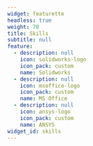 ```yaml
---
widget: featurette
headless: true
weight: 70
title: Skills
subtitle: null
feature:
  - description: null
    icon: solidworks-logo
    icon_pack: custom
    name: Solidworks
  - description: null
    icon: msoffice-logo
    icon_pack: custom
    name: MS Office
  - description: null
    icon: ansys-logo
    icon_pack: custom
    name: ANSYS
widget_id: skills
---
```

